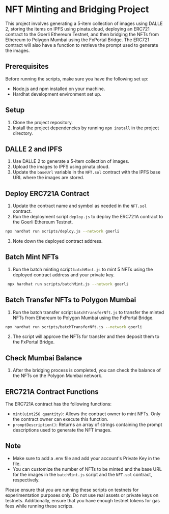 # NFT Minting and Bridging Project

This project involves generating a 5-item collection of images using DALLE 2, storing the items on IPFS using pinata.cloud, deploying an ERC721 contract to the Goerli Ethereum Testnet, and then bridging the NFTs from Ethereum to Polygon Mumbai using the FxPortal Bridge. The ERC721 contract will also have a function to retrieve the prompt used to generate the images.

## Prerequisites

Before running the scripts, make sure you have the following set up:

- Node.js and npm installed on your machine.
- Hardhat development environment set up.

## Setup

1. Clone the project repository.
2. Install the project dependencies by running `npm install` in the project directory.

## DALLE 2 and IPFS

1. Use DALLE 2 to generate a 5-item collection of images.
2. Upload the images to IPFS using pinata.cloud.
3. Update the `baseUrl` variable in the `NFT.sol` contract with the IPFS base URL where the images are stored.

## Deploy ERC721A Contract

1. Update the contract name and symbol as needed in the `NFT.sol` contract.
2. Run the deployment script `deploy.js` to deploy the ERC721A contract to the Goerli Ethereum Testnet.

```bash
npx hardhat run scripts/deploy.js --network goerli
```

3. Note down the deployed contract address.

## Batch Mint NFTs

1. Run the batch minting script `batchMint.js` to mint 5 NFTs using the deployed contract address and your private key.

```bash
 npx hardhat run scripts/batchMint.js --network goerli
```

## Batch Transfer NFTs to Polygon Mumbai

1. Run the batch transfer script `batchTransferNft.js` to transfer the minted NFTs from Ethereum to Polygon Mumbai using the FxPortal Bridge.

```bash
npx hardhat run scripts/batchTransferNft.js --network goerli
```

2. The script will approve the NFTs for transfer and then deposit them to the FxPortal Bridge.

## Check Mumbai Balance

1. After the bridging process is completed, you can check the balance of the NFTs on the Polygon Mumbai network.

## ERC721A Contract Functions

The ERC721A contract has the following functions:

- `mint(uint256 quantity)`: Allows the contract owner to mint NFTs. Only the contract owner can execute this function.
- `promptDescription()`: Returns an array of strings containing the prompt descriptions used to generate the NFT images.

## Note

- Make sure to add a .env file and add your account's Private Key in the file.
- You can customize the number of NFTs to be minted and the base URL for the images in the `batchMint.js` script and the `NFT.sol` contract, respectively.

Please ensure that you are running these scripts on testnets for experimentation purposes only. Do not use real assets or private keys on testnets. Additionally, ensure that you have enough testnet tokens for gas fees while running these scripts.
